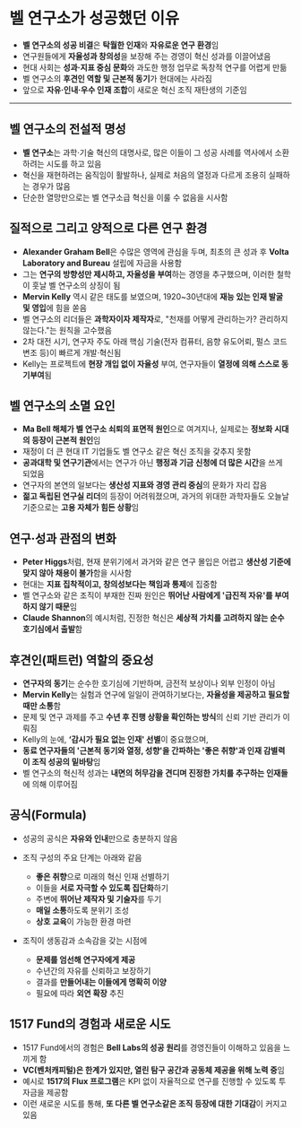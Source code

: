 # 벨 연구소가 성공했던 이유


* **벨 연구소의 성공 비결**은 **탁월한 인재**와 **자유로운 연구 환경**임
* 연구원들에게 **자율성과 창의성**을 보장해 주는 경영이 혁신 성과를 이끌어냈음
* 현대 사회는 **성과·지표 중심 문화**와 과도한 행정 업무로 독창적 연구를 어렵게 만듦
* 벨 연구소의 **후견인 역할 및 근본적 동기**가 현대에는 사라짐
* 앞으로 **자유·인내·우수 인재 조합**이 새로운 혁신 조직 재탄생의 기준임

---

벨 연구소의 전설적 명성
-------------

* **벨 연구소**는 과학·기술 혁신의 대명사로, 많은 이들이 그 성공 사례를 역사에서 소환하려는 시도를 하고 있음
* 혁신을 재현하려는 움직임이 활발하나, 실제로 처음의 열정과 다르게 조용히 실패하는 경우가 많음
* 단순한 열망만으로는 벨 연구소급 혁신을 이룰 수 없음을 시사함

질적으로 그리고 양적으로 다른 연구 환경
----------------------

* **Alexander Graham Bell**은 수많은 영역에 관심을 두며, 최초의 큰 성과 후 **Volta Laboratory and Bureau** 설립에 자금을 사용함
* 그는 **연구의 방향성만 제시하고, 자율성을 부여**하는 경영을 추구했으며, 이러한 철학이 훗날 벨 연구소의 상징이 됨
* **Mervin Kelly** 역시 같은 태도를 보였으며, 1920~30년대에 **재능 있는 인재 발굴 및 영입**에 힘을 쏟음
* 벨 연구소의 리더들은 **과학자이자 제작자**로, "천재를 어떻게 관리하는가? 관리하지 않는다."는 원칙을 고수했음
* 2차 대전 시기, 연구자 주도 아래 핵심 기술(전자 컴퓨터, 음향 유도어뢰, 펄스 코드 변조 등)이 빠르게 개발·혁신됨
* Kelly는 프로젝트에 **현장 개입 없이 자율성** 부여, 연구자들이 **열정에 의해 스스로 동기부여**됨

벨 연구소의 소멸 요인
------------

* **Ma Bell 해체가 벨 연구소 쇠퇴의 표면적 원인**으로 여겨지나, 실제로는 **정보화 시대의 등장이 근본적 원인**임
* 재정이 더 큰 현대 IT 기업들도 벨 연구소 같은 혁신 조직을 갖추지 못함
* **공과대학 및 연구기관**에서는 연구가 아닌 **행정과 기금 신청에 더 많은 시간**을 쓰게 되었음
* 연구자의 본연의 일보다는 **생산성 지표와 경영 관리 중심**의 문화가 자리 잡음
* **젊고 독립된 연구실 리더**의 등장이 어려워졌으며, 과거의 위대한 과학자들도 오늘날 기준으로는 **고용 자체가 힘든 상황**임

연구·성과 관점의 변화
------------

* **Peter Higgs**처럼, 현재 분위기에서 과거와 같은 연구 몰입은 어렵고 **생산성 기준에 맞지 않아 채용이 불가**함을 시사함
* 현대는 **지표 집착적이고, 창의성보다는 책임과 통제**에 집중함
* 벨 연구소와 같은 조직이 부재한 진짜 원인은 **뛰어난 사람에게 '급진적 자유'를 부여하지 않기 때문**임
* **Claude Shannon**의 예시처럼, 진정한 혁신은 **세상적 가치를 고려하지 않는 순수 호기심에서 출발**함

후견인(패트런) 역할의 중요성
----------------

* **연구자의 동기**는 순수한 호기심에 기반하며, 금전적 보상이나 외부 인정이 아님
* **Mervin Kelly**는 실험과 연구에 일일이 관여하기보다는, **자율성을 제공하고 필요할 때만 소통**함
* 문제 및 연구 과제를 주고 **수년 후 진행 상황을 확인하는 방식**의 신뢰 기반 관리가 이뤄짐
* Kelly의 눈에, **‘감시가 필요 없는 인재' 선별**이 중요했으며,
* **동료 연구자들의 '근본적 동기와 열정, 성향'을 간파하는 '좋은 취향'과 인재 감별력이 조직 성공의 밑바탕**임
* 벨 연구소의 혁신적 성과는 **내면의 허무감을 견디며 진정한 가치를 추구하는 인재들**에 의해 이루어짐

공식(Formula)
-----------

* 성공의 공식은 **자유와 인내**만으로 충분하지 않음
* 조직 구성의 주요 단계는 아래와 같음

  + **좋은 취향**으로 미래의 혁신 인재 선별하기
  + 이들을 **서로 자극할 수 있도록 집단화**하기
  + 주변에 **뛰어난 제작자 및 기술자**를 두기
  + **매일 소통**하도록 분위기 조성
  + **상호 교육**이 가능한 환경 마련
* 조직이 생동감과 소속감을 갖는 시점에

  + **문제를 엄선해 연구자에게 제공**
  + 수년간의 자유를 신뢰하고 보장하기
  + 결과를 **만들어내는 이들에게 명확히 이양**
  + 필요에 따라 **외연 확장** 추진

1517 Fund의 경험과 새로운 시도
---------------------

* 1517 Fund에서의 경험은 **Bell Labs의 성공 원리**를 경영진들이 이해하고 있음을 느끼게 함
* **VC(벤처캐피털)은 한계가 있지만, 열린 탐구 공간과 공동체 제공을 위해 노력 중**임
* 예시로 **1517의 Flux 프로그램**은 KPI 없이 자율적으로 연구를 진행할 수 있도록 투자금을 제공함
* 이런 새로운 시도를 통해, **또 다른 벨 연구소같은 조직 등장에 대한 기대감**이 커지고 있음
